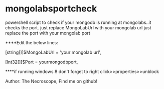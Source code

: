 # mongolabsportcheck
powershell script to check if your mongodb is running at mongolabs..it checks the port.
just replace MongoLabUrl with your mongolab url
just replace the port with your mongolab port


****Edit the below lines:

 [string[]]$MongoLabUrl = 'your mongolab url',
 
 [Int32[]]$Port = yourmongodbport,
 

****if running windows 8 don't forget to right click>>properties>>unblock


Author:  The Necroscope, Find me on github!

